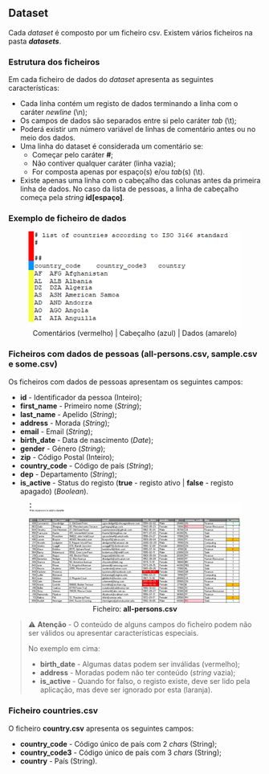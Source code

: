 ## Dataset

Cada *dataset* é composto por um ficheiro csv. Existem vários ficheiros na pasta ***datasets***.



### Estrutura dos ficheiros

Em cada ficheiro de dados do *dataset* apresenta as seguintes características:

- Cada linha contém um registo de dados terminando a linha com o caráter *newline* (\n);
- Os campos de dados são separados entre si pelo caráter *tab* (\t);
- Poderá existir um número variável de linhas de comentário antes ou no meio dos dados.
- Uma linha do dataset é considerada um comentário se:
  - Começar pelo caráter **#**;
  - Não contiver qualquer caráter (linha vazia);
  - For composta apenas por espaço(s) e/ou *tab*(s) (\t).
- Existe apenas uma linha com o cabeçalho das colunas antes da primeira linha de dados. No caso da lista de pessoas, a linha de cabeçalho começa pela *string* **id[espaço]**.



### Exemplo de ficheiro de dados

<figure align="center">
    <img src="dataset-01.png" 
         alt="dataset sample picture">
    <figcaption>Comentários (vermelho) | Cabeçalho (azul) | Dados (amarelo)</figcaption>
</figure>




### Ficheiros com dados de pessoas  (all-persons.csv, sample.csv e some.csv)

Os ficheiros com dados de pessoas apresentam os seguintes campos:

- **id** - Identificador da pessoa (Inteiro);
- **first_name** - Primeiro nome (*String*);
- **last_name** - Apelido (*String*);
- **address** - Morada (*String*);
- **email** - Email (*String*);
- **birth_date** - Data de nascimento (*Date*);
- **gender** - Género (*String*);
- **zip** - Código Postal (Inteiro);
- **country_code** - Código de país (*String*);
- **dep** - Departamento (*String*);
- **is_active** - Status do registo (**true** - registo ativo | **false** - registo apagado) (*Boolean*). 



<figure align="center">
    <img src="person-01.png" alt="person file sample"/>
    <figureCaption>Ficheiro: <b>all-persons.csv</b></figureCaption>
</figure>


> :warning: **Atenção** - O conteúdo de alguns campos do ficheiro podem não ser válidos ou apresentar características especiais. 
>
> No exemplo em cima:
>
> - **birth_date** - Algumas datas podem ser inválidas (vermelho);
> - **address** - Moradas podem não ter conteúdo (*string* vazia);
> - **is_active** - Quando for falso, o registo existe, deve ser lido pela aplicação, mas deve ser ignorado por esta (laranja).
> 



### Ficheiro countries.csv

O ficheiro **country.csv** apresenta os seguintes campos:

- **country_code** - Código único de país com 2 *chars* (String);
- **country_code3** - Código único de país com 3 *chars* (String);
- **country** - País (String).

